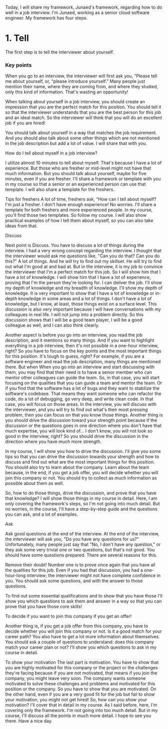 

Today, I will share my framework, Junaed's framework, regarding how to do well in a job interview. 
I'm Junaed, working as a senior cloud software engineer. 
My framework has four steps. 

# 1. Tell
The first step is to tell the interviewer about yourself.  

### Key points

When you go to an interview, the interviewer will first ask you, “Please tell me about yourself, or, “please introduce yourself.” 
Many people just mention their name, where they are coming from, and where they studied, only this kind of information. That's wasting an opportunity!

When talking about yourself in a job interview, you should create an impression that you are the perfect match for this position. You should tell it so that the interviewer understands that you are the best person for this job and an ideal match. So the interviewer will think that you will do an excellent job if you are hired!

You should talk about yourself in a way that matches the job requirement. And you should also talk about some other things which are not mentioned in the job description but add a lot of value. I will share that with you. 

How do I tell about myself in a job interview? 

I utilize almost 10 minutes to tell about myself. That's because I have a lot of experience. But those who are fresher or mid-level might not have that much information. But you should talk about yourself, maybe for five minutes, even if you are fresher. 
I'll share a framework or template with you in my course so that a senior or an experienced person can use that template. 
I will also share a template for the freshers. 

Tips for freshers
A lot of time, freshers ask, “How can I tell about myself? I'm just a fresher. I don't have enough experience!
No worries. I'll share a template for both freshers and more experienced people. In my course, you'll find those two templates. So follow my course. I will also show practical examples of how I tell them about myself, so you can also take ideas from that. 

Discuss

Next point is Discuss. You have to discuss a lot of things during the interview. 
I had a very wrong concept regarding the interview. I thought that the interviewer would ask me questions like, "Can you do that? Can you do this?" A lot of things. And he will try to find out my skillset. He will try to find out what I'm good at and bad at. 
But in the interview, it is my job to convince the interviewer that I'm a perfect match for this job. So I will show him that I have a lot of knowledge. I will show him that I have a lot of experience, proving that I'm the person they're looking for. I can deliver the job. I'll show my depth of knowledge and my breadth of knowledge.
 I'll show my depth of knowledge. 
It is very important to show that I have a lot of knowledge or in-depth knowledge in some areas and a lot of things. I don't have a lot of knowledge, but I know, at least, those things exist on a surface level. This discussion is also very important because I will have conversations with my colleagues in real life. I will not jump into a problem directly. 
So this discussion shows that I will be a good team player, I will be a good colleague as well, and I can also think clearly. 

Another aspect is before you go into an interview, you read the job description, and it mentions so many things. And If you want to highlight everything in a job interview, then it's not possible in a one-hour interview, right? So you have to focus on the key points and the most important things for this position. It's tough to guess, right? 
For example, if you are a software engineer and read the job description, many things are mentioned there. But when When you go into an interview and start discussing with them, you may find that their need is to have a senior member who can mentor other colleagues can guide the team. So, in that case, you will start focusing on the qualities that you can guide a team and mentor the team. Or if you find that the software has a lot of bugs and they want to stabilize the software's codebase. That means they want someone who can refactor the code, do a lot of debugging, go very deep, and write clean code. In that case, you will focus on those areas. In the interview, you will discuss with the interviewer, and you will try to find out what's their most pressing problem, then you can focus on that you know those things. Another thing is you should drive the discussion toward your strength point because if the discussion or the questions goes in one direction where you don't have that much expertise, you will look kind of... I don't know, you will not look so good in the interview, right? So you should drive the discussion in the direction where you have much more strength. 

In my course, I will show you how to drive the discussion. I'll give you some tips so that you can drive the discussion towards your strength and how to discuss and find out what are the most important things for this position. You should also try to learn about the company. Learn about the team because, in the end, if you get a job offer, you will decide whether you will join this company or not. You should try to collect as much information as possible about them as well. 

So, how to do those things, drive the discussion, and prove that you have that knowledge? I will show those things in my course in detail. Here, I am only covering the framework's steps, so I'm not going into much detail. But no worries, in the course, I'll have a step-by-step guide and the questions you can ask, and a lot of examples.

Ask

Ask good questions at the end of the interview. 
At the end of the interview, the interviewer will ask you, "Do you have any questions for us?" Unfortunately, many people just say that "No, I don't have any question," or they ask some very trivial one or two questions, but that's not good. 
You should have some questions prepared. There are several reasons for this.

Remove their doubt!
Number one is to prove once again that you have all the qualities for this job. Even if you had that discussion, you had a one-hour-long interview; the interviewer might not have complete confidence in you. You should ask some questions, and with the answer to those questions. 

To find out some essential qualifications and to show that you have those
I'll show you which questions to ask them and answer in a way so that you can prove that you have those core skills! 


To decide if you want to join this company if you get an offer!

Another thing is, if you get a job offer from this company, you have to decide whether you will join this company or not. Is it a good match for your career path? You also have to get a lot more information about themselves. You should ask a couple of questions to understand: does this company match your career plan or not? I'll show you which questions to ask in my course in detail. 

To show your motivation
The last part is motivation. You have to show that you are highly motivated for this company or the project or the challenges they're facing because if you are not motivated, that means if you join the company, you might leave very soon. The company wants someone motivated to solve these challenges and problems and motivated for this position or the company. So you have to show that you are motivated. 
On the other hand, even if you are a very good fit for the job but fail to show your motivation, you might not get hired! 
So, how can you show your motivation? I'll cover that in detail in my course. As I said before, here, I'm covering only the framework. I'm not going into too much detail. But in my course, I'll discuss all the points in much more detail. I hope to see you there. Have a nice day.
